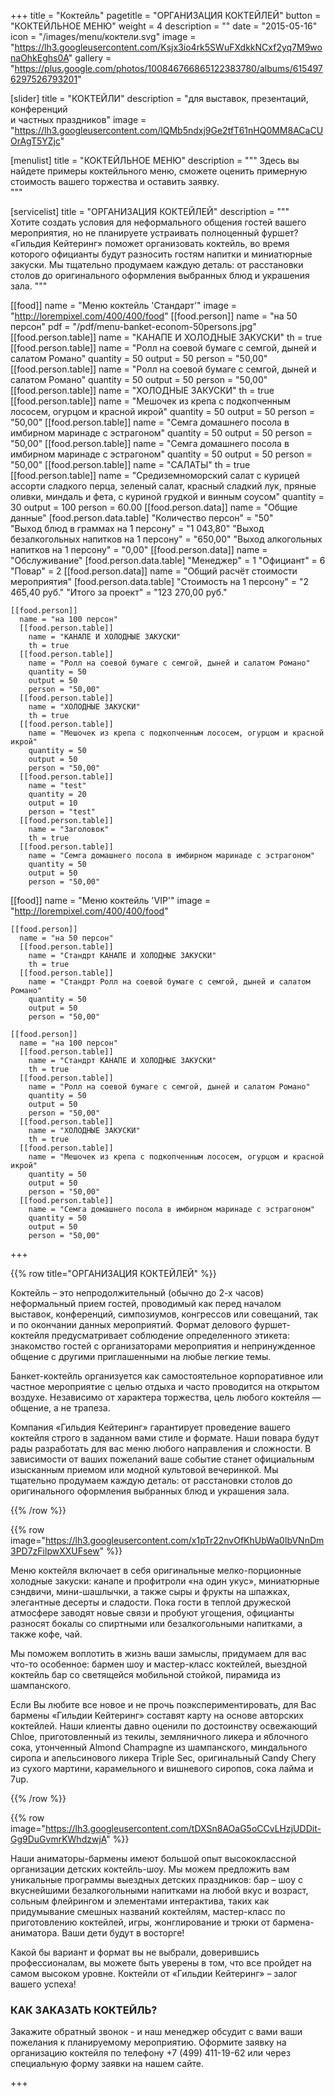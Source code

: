 +++
title = "Коктейль"
pagetitle = "ОРГАНИЗАЦИЯ КОКТЕЙЛЕЙ"
button = "КОКТЕЙЛЬНОЕ МЕНЮ"
weight = 4
description = ""
date = "2015-05-16"
icon = "/images/menu/коктели.svg"
image = "https://lh3.googleusercontent.com/Ksjx3io4rk5SWuFXdkkNCxf2yq7M9wonaOhkEghs0A"
gallery = "https://plus.google.com/photos/100846766865122383780/albums/6154976297526793201"


[slider]
  title = "КОКТЕЙЛИ"
  description = "для выставок, презентаций, конференций <br> и частных праздников"
  image = "https://lh3.googleusercontent.com/lQMb5ndxj9Ge2tfT61nHQ0MM8ACaCUOrAgT5YZjc"


  [menulist]
    title = "КОКТЕЙЛЬНОЕ МЕНЮ"
    description = """
  Здесь вы найдете примеры коктейльного меню, сможете оценить примерную стоимость вашего торжества и оставить заявку.  
  """  

  [servicelist]
    title = "ОРГАНИЗАЦИЯ КОКТЕЙЛЕЙ"
    description = """  
  Хотите создать условия для неформального общения гостей вашего мероприятия, но не планируете устраивать полноценный фуршет? «Гильдия Кейтеринг» поможет организовать коктейль, во время которого официанты будут разносить гостям напитки и миниатюрные закуски. Мы тщательно продумаем каждую деталь: от расстановки столов до оригинального оформления выбранных блюд и украшения зала.
  """


  [[food]]
    name = "Меню коктейль 'Стандарт'"
    image = "http://lorempixel.com/400/400/food"
    [[food.person]]
      name = "на 50 персон"
      pdf = "/pdf/menu-banket-econom-50persons.jpg"
      [[food.person.table]]
        name = "КАНАПЕ И ХОЛОДНЫЕ ЗАКУСКИ"
        th = true
      [[food.person.table]]
        name = "Ролл на соевой бумаге с семгой, дыней и салатом Романо"
        quantity = 50
        output = 50
        person = "50,00"
      [[food.person.table]]
        name = "Ролл на соевой бумаге с семгой, дыней и салатом Романо"
        quantity = 50
        output = 50
        person = "50,00"
      [[food.person.table]]
        name = "ХОЛОДНЫЕ ЗАКУСКИ"
        th = true
      [[food.person.table]]
        name = "Мешочек из крепа с подкопченным лососем, огурцом и красной икрой"
        quantity = 50
        output = 50
        person = "50,00"
      [[food.person.table]]
        name = "Семга домашнего посола в имбирном маринаде с эстрагоном"
        quantity = 50
        output = 50
        person = "50,00"
      [[food.person.table]]
        name = "Семга домашнего посола в имбирном маринаде с эстрагоном"
        quantity = 50
        output = 50
        person = "50,00"
      [[food.person.table]]
        name = "САЛАТЫ"
        th = true
      [[food.person.table]]
        name = "Средиземноморский салат с курицей ассорти сладкого перца, зеленый салат, красный сладкий лук, пряные оливки, миндаль и фета, с куриной грудкой и винным соусом"
        quantity = 30
        output = 100
        person = 60.00
      [[food.person.data]]
        name = "Общие данные"
        [food.person.data.table]
          "Количество персон" = "50"  
          "Выход блюд в граммах на 1 персону" = "1 043,80"
          "Выход безалкогольных напитков на 1 персону" = "650,00"
          "Выход алкогольных напитков на 1 персону" = "0,00"
      [[food.person.data]]
        name = "Обслуживание"
        [food.person.data.table]
          "Менеджер" = 1
          "Официант" = 6
          "Повар" = 2
      [[food.person.data]]
        name = "Общий расчёт стоимости мероприятия"
        [food.person.data.table]
          "Стоимость на 1 персону" = "2 465,40 руб."
          "Итого за проект" = "123 270,00 руб."

    [[food.person]]
      name = "на 100 персон"
      [[food.person.table]]
        name = "КАНАПЕ И ХОЛОДНЫЕ ЗАКУСКИ"
        th = true
      [[food.person.table]]
        name = "Ролл на соевой бумаге с семгой, дыней и салатом Романо"
        quantity = 50
        output = 50
        person = "50,00"
      [[food.person.table]]
        name = "ХОЛОДНЫЕ ЗАКУСКИ"
        th = true
      [[food.person.table]]
        name = "Мешочек из крепа с подкопченным лососем, огурцом и красной икрой"
        quantity = 50
        output = 50
        person = "50,00"
      [[food.person.table]]
        name = "test"
        quantity = 20
        output = 10
        person = "test"
      [[food.person.table]]
        name = "Заголовок"
        th = true
      [[food.person.table]]
        name = "Семга домашнего посола в имбирном маринаде с эстрагоном"
        quantity = 50
        output = 50
        person = "50,00"

  [[food]]
    name = "Меню коктейль 'VIP'"
    image = "http://lorempixel.com/400/400/food"

    [[food.person]]
      name = "на 50 персон"
      [[food.person.table]]
        name = "Стандрт КАНАПЕ И ХОЛОДНЫЕ ЗАКУСКИ"
        th = true
      [[food.person.table]]
        name = "Стандрт Ролл на соевой бумаге с семгой, дыней и салатом Романо"
        quantity = 50
        output = 50
        person = "50,00"

    [[food.person]]
      name = "на 100 персон"
      [[food.person.table]]
        name = "Стандрт КАНАПЕ И ХОЛОДНЫЕ ЗАКУСКИ"
        th = true
      [[food.person.table]]
        name = "Ролл на соевой бумаге с семгой, дыней и салатом Романо"
        quantity = 50
        output = 50
        person = "50,00"
      [[food.person.table]]
        name = "ХОЛОДНЫЕ ЗАКУСКИ"
        th = true
      [[food.person.table]]
        name = "Мешочек из крепа с подкопченным лососем, огурцом и красной икрой"
        quantity = 50
        output = 50
        person = "50,00"
      [[food.person.table]]
        name = "Семга домашнего посола в имбирном маринаде с эстрагоном"
        quantity = 50
        output = 50
        person = "50,00"

+++

{{% row title="ОРГАНИЗАЦИЯ КОКТЕЙЛЕЙ" %}}


Коктейль – это непродолжительный (обычно до 2-х часов) неформальный прием гостей, проводимый как перед началом выставок, конференций, симпозиумов, конгрессов или совещаний, так и по окончании данных мероприятий. Формат делового фуршет-коктейля предусматривает соблюдение определенного этикета: знакомство гостей с организаторами мероприятия и непринужденное общение с другими приглашенными на любые легкие темы.

Банкет-коктейль организуется как самостоятельное корпоративное или частное мероприятие с целью отдыха и часто проводится на открытом воздухе. Независимо от характера торжества, цель любого коктейля — общение, а не трапеза.

Компания «Гильдия Кейтеринг» гарантирует проведение вашего коктейля строго в заданном вами стиле и формате. Наши повара будут рады разработать для вас меню любого направления и сложности. В зависимости от ваших пожеланий ваше событие станет официальным изысканным приемом или модной культовой вечеринкой. Мы тщательно продумаем каждую деталь: от расстановки столов  до оригинального оформления выбранных блюд и украшения зала.  

{{% /row %}}

{{% row image="https://lh3.googleusercontent.com/x1pTr22nvOfKhUbWa0IbVNnDm3PD7zFilpwXXUFsew" %}}

Меню коктейля включает в себя оригинальные мелко-порционные холодные закуски: канапе и профитроли «на один укус», миниатюрные сэндвичи, мини-шашлычки, а также сыры и фрукты на шпажках, элегантные десерты и сладости. Пока гости в теплой дружеской атмосфере заводят новые связи и пробуют угощения, официанты разносят бокалы со спиртными или  безалкогольными напитками, а также кофе, чай.

Мы поможем воплотить в жизнь ваши замыслы, придумаем для вас что-то особенное: бармен шоу и мастер-класс коктейлей, выездной коктейль бар со светящейся мобильной стойкой, пирамида из шампанского.

Если Вы любите все новое и не прочь поэкспериментировать, для Вас бармены «Гильдии Кейтеринг» составят карту на основе авторских коктейлей. Наши клиенты давно оценили по достоинству освежающий Chloe, приготовленный из текилы, земляничного ликера и яблочного сока, утонченный Almond Champagne из шампанского, миндального сиропа и апельсинового ликера Triple Sec, оригинальный Candy Chery из сухого мартини, карамельного и вишневого сиропов, сока лайма и 7up.

{{% /row %}}

{{% row image="https://lh3.googleusercontent.com/tDXSn8AOaG5oCCvLHzjUDDit-Gg9DuGvmrKWhdzwjA" %}}

Наши аниматоры-бармены  имеют большой опыт высококлассной организации  детских коктейль-шоу.  Мы можем предложить вам уникальные программы выездных детских праздников: бар – шоу с вкуснейшими безалкогольными напитками на любой вкус и возраст, сольным флейрингом и элементами интерактива, таких как придумывание смешных названий коктейлям, мастер-класс по приготовлению коктейлей, игры, жонглирование и трюки от бармена-аниматора. Ваши дети будут в восторге!

Какой бы вариант и формат вы не выбрали, доверившись профессионалам, вы можете быть уверены в том, что все пройдет на самом высоком уровне. Коктейли от «Гильдии Кейтеринг» – залог вашего успеха!

### КАК ЗАКАЗАТЬ КОКТЕЙЛЬ?

Закажите обратный звонок - и наш менеджер обсудит с вами ваши пожелания к планируемому мероприятию. Оформите заявку на организацию коктейля по телефону +7 (499) 411-19-62 или через специальную форму заявки на нашем сайте.

+++

